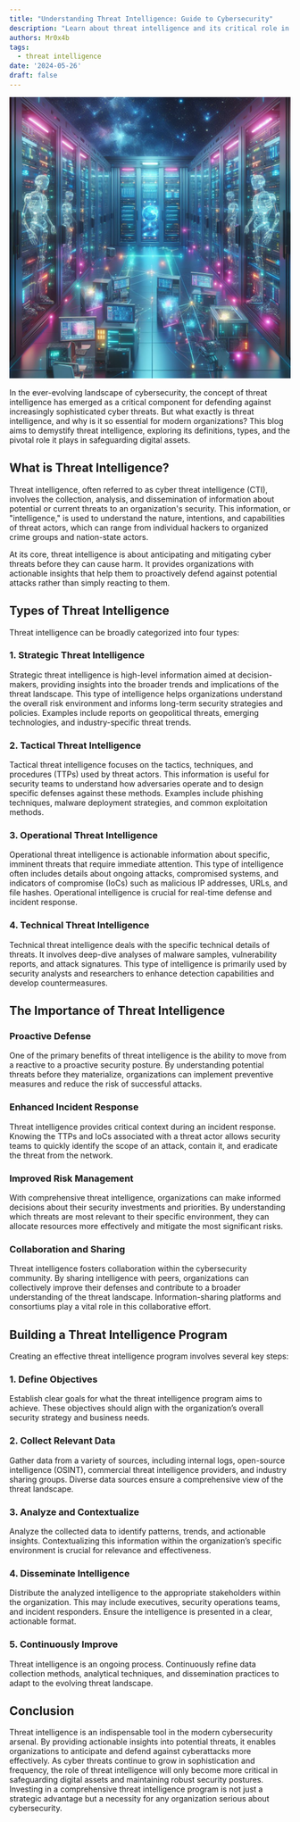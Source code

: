 ```yaml
---
title: "Understanding Threat Intelligence: Guide to Cybersecurity"
description: "Learn about threat intelligence and its critical role in cybersecurity. Discover the different types of threat intelligence, and its importance in an organization."
authors: Mr0x4b
tags:
  - threat intelligence
date: '2024-05-26'
draft: false
---
```



![what-is-threat-intelligence](images/what-is-threat-intelligence.png)

In the ever-evolving landscape of cybersecurity, the concept of threat intelligence has emerged as a critical component for defending against increasingly sophisticated cyber threats. But what exactly is threat intelligence, and why is it so essential for modern organizations? This blog aims to demystify threat intelligence, exploring its definitions, types, and the pivotal role it plays in safeguarding digital assets.

## What is Threat Intelligence?
Threat intelligence, often referred to as cyber threat intelligence (CTI), involves the collection, analysis, and dissemination of information about potential or current threats to an organization's security. This information, or "intelligence," is used to understand the nature, intentions, and capabilities of threat actors, which can range from individual hackers to organized crime groups and nation-state actors.

At its core, threat intelligence is about anticipating and mitigating cyber threats before they can cause harm. It provides organizations with actionable insights that help them to proactively defend against potential attacks rather than simply reacting to them.

## Types of Threat Intelligence

Threat intelligence can be broadly categorized into four types:

### 1. Strategic Threat Intelligence
Strategic threat intelligence is high-level information aimed at decision-makers, providing insights into the broader trends and implications of the threat landscape. This type of intelligence helps organizations understand the overall risk environment and informs long-term security strategies and policies. Examples include reports on geopolitical threats, emerging technologies, and industry-specific threat trends.

### 2. Tactical Threat Intelligence
Tactical threat intelligence focuses on the tactics, techniques, and procedures (TTPs) used by threat actors. This information is useful for security teams to understand how adversaries operate and to design specific defenses against these methods. Examples include phishing techniques, malware deployment strategies, and common exploitation methods.

### 3. Operational Threat Intelligence
Operational threat intelligence is actionable information about specific, imminent threats that require immediate attention. This type of intelligence often includes details about ongoing attacks, compromised systems, and indicators of compromise (IoCs) such as malicious IP addresses, URLs, and file hashes. Operational intelligence is crucial for real-time defense and incident response.

### 4. Technical Threat Intelligence
Technical threat intelligence deals with the specific technical details of threats. It involves deep-dive analyses of malware samples, vulnerability reports, and attack signatures. This type of intelligence is primarily used by security analysts and researchers to enhance detection capabilities and develop countermeasures.

## The Importance of Threat Intelligence

### Proactive Defense
One of the primary benefits of threat intelligence is the ability to move from a reactive to a proactive security posture. By understanding potential threats before they materialize, organizations can implement preventive measures and reduce the risk of successful attacks.

### Enhanced Incident Response
Threat intelligence provides critical context during an incident response. Knowing the TTPs and IoCs associated with a threat actor allows security teams to quickly identify the scope of an attack, contain it, and eradicate the threat from the network.

### Improved Risk Management
With comprehensive threat intelligence, organizations can make informed decisions about their security investments and priorities. By understanding which threats are most relevant to their specific environment, they can allocate resources more effectively and mitigate the most significant risks.

### Collaboration and Sharing
Threat intelligence fosters collaboration within the cybersecurity community. By sharing intelligence with peers, organizations can collectively improve their defenses and contribute to a broader understanding of the threat landscape. Information-sharing platforms and consortiums play a vital role in this collaborative effort.

## Building a Threat Intelligence Program

Creating an effective threat intelligence program involves several key steps:

### 1. Define Objectives
Establish clear goals for what the threat intelligence program aims to achieve. These objectives should align with the organization’s overall security strategy and business needs.

### 2. Collect Relevant Data
Gather data from a variety of sources, including internal logs, open-source intelligence (OSINT), commercial threat intelligence providers, and industry sharing groups. Diverse data sources ensure a comprehensive view of the threat landscape.

### 3. Analyze and Contextualize
Analyze the collected data to identify patterns, trends, and actionable insights. Contextualizing this information within the organization’s specific environment is crucial for relevance and effectiveness.

### 4. Disseminate Intelligence
Distribute the analyzed intelligence to the appropriate stakeholders within the organization. This may include executives, security operations teams, and incident responders. Ensure the intelligence is presented in a clear, actionable format.

### 5. Continuously Improve
Threat intelligence is an ongoing process. Continuously refine data collection methods, analytical techniques, and dissemination practices to adapt to the evolving threat landscape.


## Conclusion
Threat intelligence is an indispensable tool in the modern cybersecurity arsenal. By providing actionable insights into potential threats, it enables organizations to anticipate and defend against cyberattacks more effectively. As cyber threats continue to grow in sophistication and frequency, the role of threat intelligence will only become more critical in safeguarding digital assets and maintaining robust security postures. Investing in a comprehensive threat intelligence program is not just a strategic advantage but a necessity for any organization serious about cybersecurity.